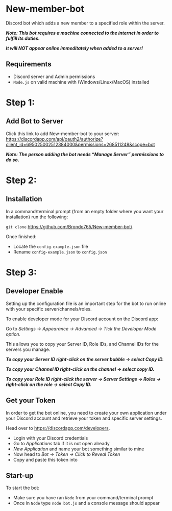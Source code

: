 # New-member-bot
Discord bot which adds a new member to a specified role within the server.

***Note: This bot requires a machine connected to the internet in order to fulfill its
duties.***

***It will NOT appear online immeditately when added to a server!***

## Requirements
- Discord server and Admin permissions
- `Node.js` on valid machine with (Windows/Linux/MacOS) installed

# Step 1:
## Add Bot to Server

Click this link to add New-member-bot to your server:
https://discordapp.com/api/oauth2/authorize?client_id=695025002512384000&permissions=268511248&scope=bot

***Note: The person adding the bot needs “Manage Server” permissions to do so.***

# Step 2:
## Installation
In a command/terminal prompt (from an empty folder where you want your installation) run the following:

`git clone` https://github.com/Brondo765/New-member-bot/

Once finished:

- Locate the `config-example.json` file
- Rename `config-example.json` to `config.json`

# Step 3:
## Developer Enable
Setting up the configuration file is an important step for the bot 
to run online with your specific server/channels/roles.

To enable developer mode for your Discord account on the Discord app:

Go to *Settings -> Appearance -> Advanced -> Tick the Developer Mode option.*

This allows you to copy your Server ID, Role IDs, and Channel IDs for the servers you manage.

***To copy your Server ID right-click on the server bubble -> select Copy ID.***

***To copy your Channel ID right-click on the channel -> select copy ID.***

***To copy your Role ID right-click the server -> Server Settings -> Roles -> right-click on the role -> select Copy ID.***


## Get your Token
In order to get the bot online, you need to create your own application under your
Discord account and retrieve your token and specific server settings.

Head over to https://discordapp.com/developers.
- Login with your Discord credentials
- Go to *Applications* tab if it is not open already
- *New Application* and name your bot something similar to mine
- Now head to *Bot -> Token -> Click to Reveal Token*
- Copy and paste this token into 

## Start-up
To start the bot:
- Make sure you have ran `Node` from your command/terminal prompt 
- Once in `Node` type `node bot.js` and a console message should appear
